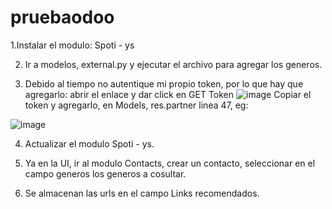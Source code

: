 # pruebaodoo


1.Instalar el modulo: Spoti - ys

2. Ir a modelos, external.py y ejecutar el archivo para agregar los generos.

3. Debido al tiempo no autentique mi propio token, por lo que hay que agregarlo:
  abrir el enlace y dar click en GET Token 
  ![image](https://user-images.githubusercontent.com/92695542/192434814-4eb29197-27ea-4559-9d38-7022bd515a10.png)
 Copiar el token y agregarlo, en Models, res.partner linea 47, eg:
 
 ![image](https://user-images.githubusercontent.com/92695542/192434975-f36de613-9b6a-4aac-802e-7eb2f5d100d4.png)
 
4. Actualizar el modulo Spoti - ys.

5. Ya en la UI, ir al modulo Contacts, crear un contacto, seleccionar en el campo generos los generos a cosultar.

6. Se almacenan las urls en el campo Links recomendados. 

